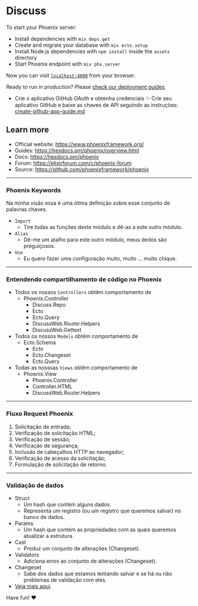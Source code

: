 # Discuss

To start your Phoenix server:

- Install dependencies with `mix deps.get`
- Create and migrate your database with `mix ecto.setup`
- Install Node.js dependencies with `npm install` inside the `assets` directory
- Start Phoenix endpoint with `mix phx.server`

Now you can visit [`localhost:4000`](http://localhost:4000) from your browser.

Ready to run in production? Please [check our deployment guides](https://hexdocs.pm/phoenix/deployment.html).

- Crie o aplicativo GitHub OAuth e obtenha credenciais ✨
Crie seu aplicativo GitHub e baixe as chaves de API seguindo as instruções: [create-github-app-guide.md](https://github.com/dwyl/elixir-auth-github/blob/master/create-github-app-guide.md)

## Learn more

- Official website: https://www.phoenixframework.org/
- Guides: https://hexdocs.pm/phoenix/overview.html
- Docs: https://hexdocs.pm/phoenix
- Forum: https://elixirforum.com/c/phoenix-forum
- Source: https://github.com/phoenixframework/phoenix

___

### Phoenix Keywords

Na minha visão essa é uma ótima definição sobre esse conjunto de palavras chaves.

- `Import`
  - Tire todas as funções deste módulo e dê-as a este outro módulo.
- `Alias`
  - Dê-me um atalho para este outro módulo, meus dedos são preguiçosos.
- `Use`
  - Eu quero fazer uma configuração muito, muito ... muito chique.

___

### Entendendo compartilhamento de código no Phoenix

- Todos os nossos `Controllers` obtêm comportamento de
  - Phoenix.Controller
    - Discuss.Repo
    - Ecto
    - Ecto.Query
    - DiscussWeb.Router.Helpers
    - DiscussWeb.Gettext
- Todos os nossos `Models` obtêm comportamento de
  - Ecto.Schema
    - Ecto
    - Ecto.Changeset
    - Ecto.Query
- Todas as nosssas `Views` obtêm comportamento de
  - Phoenix.View
    - Phoenix.Controller
    - Controller.HTML
    - DiscussWeb.Router.Helpers
  
___

### Fluxo Request Phoenix

1. Solicitação de entrada;
2. Verificação de solicitação HTML;
3. Verificação de sessão;
4. Verificação de segurança;
5. Inclusão de cabeçalhos HTTP ao navegador;
6. Verificação de acesso da solicitação;
7. Formulação de solicitação de retorno.

___

### Validação de dados

- Struct
  - Um hash que contém alguns dados.
  - Representa um registro (ou um registro que queremos salvar) no banco de dados.
- Params
  - Um hash que contém as propriedades com as quais queremos atualizar a estrutura.
- Cast
  - Produz um conjunto de alterações (Changeset).
- Validators
  - Adiciona erros ao conjunto de alterações (Changeset).
- Changeset
  - Sabe dos dados que estamos tentando salvar e se há ou não problemas de validação com eles.
- [Veja mais aqui](https://hexdocs.pm/phoenix/ecto.html).

Have fun! ❤️
